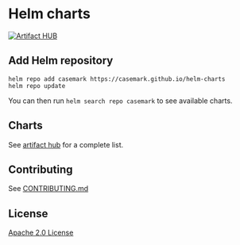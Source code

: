 # Helm charts

[![Artifact HUB](https://img.shields.io/endpoint?url=https://artifacthub.io/badge/repository/casemark)](https://artifacthub.io/packages/search?repo=casemark)

## Add Helm repository

```
helm repo add casemark https://casemark.github.io/helm-charts
helm repo update
```

You can then run `helm search repo casemark` to see available charts.

## Charts

See [artifact hub](https://artifacthub.io/packages/search?repo=casemark) for a complete list.

## Contributing

See [CONTRIBUTING.md](./CONTRIBUTING.md)

## License

[Apache 2.0 License](./LICENSE)
